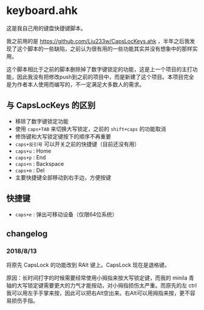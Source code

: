 keyboard.ahk
=====================================

这是我自己用的键盘快捷键脚本。

我之前用的是 https://github.com/Liu233w/CapsLocKeys.ahk ，半年之后我发现了这个脚本的一些缺陷，之前认为很有用的一些功能其实并没有想象中的那样实用。

这个脚本相比于之前的脚本删除掉了数字键锁定的功能，这是上一个项目的主打功能，因此我没有把修改push到之前的项目中，而是新建了这个项目。本项目完全是为作者本人使用而编写的，不一定满足大多数人的需求。

## 与 CapsLocKeys 的区别
- 移除了数字键锁定功能
- 使用 `caps+TAB` 来切换大写锁定，之前的 `shift+caps` 的功能取消
- 修饰键和大写锁定键按下的顺序不再重要
- `caps+反引号` 可以开关之前的快捷键（目前还没有用）
- `caps+u` : Home
- `caps+p` : End
- `caps+n` : Backspace
- `caps+m` : Del
- 主要快捷键全部移动到右手边，方便按键

## 快捷键
- `caps+e` : 弹出可移动设备（仅限64位系统）

## changelog
### 2018/8/13
将原先 CapsLock 的功能改到 RAlt 键上。CapsLock 现在是退格键。

原因：长时间打字的时候需要经常使用小拇指来按大写锁定键，而我的 minila 青轴的大写锁定键需要更大的力气才能按动，对小拇指损伤太严重。而原先的左 ctrl 我可以用左手手掌来按，因此可以把右Alt空出来。右Alt可以用拇指来按，更不容易损伤手指。
